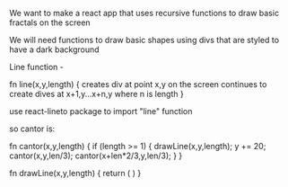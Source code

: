 We want to make a react app that uses recursive functions to draw basic fractals on the screen

We will need functions to draw basic shapes using divs that are styled to have a dark background

Line function - 
 
fn line(x,y,length) {
    creates div at point x,y on the screen
    continues to create dives at x+1,y...x+n,y where n is length
}

use react-lineto package to import "line" function

so cantor is:

fn cantor(x,y,length) {
    if (length >= 1) {
    drawLine(x,y,length);
    y += 20;
    cantor(x,y,len/3);
    cantor(x+len*2/3,y,len/3);
  }
}

fn drawLine(x,y,length) {
    return (
        <Line x=x, y=y x1=x+length  y1=y />
    )
}